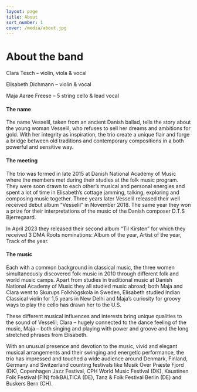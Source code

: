 ```yaml
---
layout: page
title: About
sort_number: 1
cover: /media/about.jpg
---
```


# About the band
Clara Tesch – violin, viola & vocal

Elisabeth Dichmann – violin & vocal

Maja Aarøe Freese –  5 string cello & lead vocal 


#### The name
The name Vesselil, taken from an ancient Danish ballad, tells the story about the young woman Vesselil, who refuses to sell her dreams and ambitions for gold. With her integrity as inspiration, the trio create a unique flair and forge a bridge between old traditions and contemporary compositions in a both powerful and sensitive way.

#### The meeting
The trio was formed in late 2015 at Danish National Academy of Music where the members met during their studies at the folk music program. They were soon drawn to each other’s musical and personal energies and spent a lot of time in Elisabeth’s cottage jamming, talking, exploring and composing music together.
Three years later Vesselil released their well received debut album “Vesselil” in November 2018. The same year they won a prize for their interpretations of the music of the Danish composer D.T.S Bjerregaard. 

In April 2023 they released their second album “Til Kirsten” for which they received 3 DMA Roots nominations: Album of the year, Artist of the year, Track of the year.

#### The music
Each with a common background in classical music, the three women simultaneously discovered folk music in 2010 through different folk and world music camps.  Apart from studies in traditional music at Danish National Academy of Music they all studied music abroad; both Maja and Clara went to Skurups Folkhögskola in Sweden, Elisabeth studied Indian Classical violin for 1,5 years in New Delhi and Maja’s curiosity for groovy ways to play the cello has drawn her to the U.S.

These different musical influences and interests bring unique qualities to the sound of Vesselil; Clara – hugely connected to the dance feeling of the music, Maja – both singing and playing with power and groove and the long stretched phrases from Elisabeth. 

With an unusual presence and devotion to the music, vivid and elegant musical arrangements and their swinging and energetic performance, the trio has impressed and touched a wide audience around Denmark, Finland, Germany and Switzerland counting festivals like Musik Over Præstø Fjord (DK), Copenhagen Jazz Festival, CPH World Music Festival (DK), Kaustinen Folk Festival (FIN) folkBALTICA (DE), Tanz & Folk Festival Berlin (DE) and Buskers Bern (CH). 